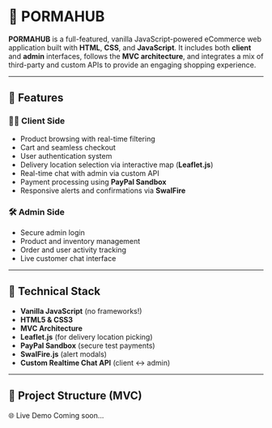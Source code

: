 # 🛒 PORMAHUB

**PORMAHUB** is a full-featured, vanilla JavaScript-powered eCommerce web application built with **HTML**, **CSS**, and **JavaScript**. It includes both **client** and **admin** interfaces, follows the **MVC architecture**, and integrates a mix of third-party and custom APIs to provide an engaging shopping experience.

---

## 🚀 Features

### 🧑‍💻 Client Side
- Product browsing with real-time filtering
- Cart and seamless checkout
- User authentication system
- Delivery location selection via interactive map (**Leaflet.js**)
- Real-time chat with admin via custom API
- Payment processing using **PayPal Sandbox**
- Responsive alerts and confirmations via **SwalFire**

### 🛠 Admin Side
- Secure admin login
- Product and inventory management
- Order and user activity tracking
- Live customer chat interface

---

## 🔧 Technical Stack

- **Vanilla JavaScript** (no frameworks!)
- **HTML5 & CSS3**
- **MVC Architecture**
- **Leaflet.js** (for delivery location picking)
- **PayPal Sandbox** (secure test payments)
- **SwalFire.js** (alert modals)
- **Custom Realtime Chat API** (client ↔ admin)

---

## 🧩 Project Structure (MVC)

🌐 Live Demo
Coming soon...
